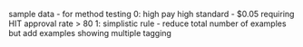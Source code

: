 sample data - for method testing
0: high pay high standard - \$0.05 requiring HIT approval rate > 80
1: simplistic rule - reduce total number of examples but add examples showing multiple tagging